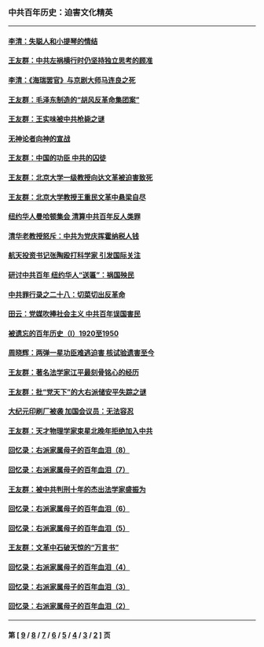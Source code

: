 ### 中共百年历史：迫害文化精英
---
#### [李清：失聪人和小提琴的情结](../../pages/nf1176111/n13459280.md?01070430) 
#### [王友群：中共左祸横行时仍坚持独立思考的顾准](../../pages/nf1176111/n13444722.md?01070430) 
#### [李清：《海瑞罢官》与京剧大师马连良之死](../../pages/nf1176111/n13412316.md?01070430) 
#### [王友群：毛泽东制造的“胡风反革命集团案”](../../pages/nf1176111/n13324909.md?01070430) 
#### [王友群：王实味被中共枪毙之谜](../../pages/nf1176111/n13307502.md?01070430) 
#### [无神论者向神的宣战](../../pages/nf1176111/n13281535.md?01070430) 
#### [王友群：中国的功臣 中共的囚徒](../../pages/nf1176111/n13291790.md?01070430) 
#### [王友群：北京大学一级教授向达文革被迫害致死](../../pages/nf1176111/n13150966.md?01070430) 
#### [王友群：北京大学教授王重民文革中悬梁自尽](../../pages/nf1176111/n13084645.md?01070430) 
#### [纽约华人曼哈顿集会 清算中共百年反人类罪](../../pages/nf1176111/n13084157.md?01070430) 
#### [清华老教授怒斥：中共为党庆挥霍纳税人钱](../../pages/nf1176111/n13071430.md?01070430) 
#### [航天投资书记张陶殴打科学家 引发国际关注](../../pages/nf1176111/n13069132.md?01070430) 
#### [研讨中共百年 纽约华人“送匾”：祸国殃民](../../pages/nf1176111/n13057367.md?01070430) 
#### [中共罪行录之二十八：切菜切出反革命](../../pages/nf1176111/n13030600.md?01070430) 
#### [田云：党媒吹捧社会主义 中共百年误国害民](../../pages/nf1176111/n13006682.md?01070430) 
#### [被遗忘的百年历史（I）1920至1950](../../pages/nf1176111/n12986411.md?01070430) 
#### [周晓辉：两弹一星功臣难逃迫害 核试验遗害至今](../../pages/nf1176111/n12974997.md?01070430) 
#### [王友群：著名法学家江平最刻骨铭心的经历](../../pages/nf1176111/n12970787.md?01070430) 
#### [王友群：批“党天下”的大右派储安平失踪之谜](../../pages/nf1176111/n12954229.md?01070430) 
#### [大纪元印刷厂被袭 加国会议员：无法容忍](../../pages/nf1176111/n12883028.md?01070430) 
#### [王友群：天才物理学家束星北晚年拒绝加入中共](../../pages/nf1176111/n12792913.md?01070430) 
#### [回忆录：右派家属母子的百年血泪（8）](../../pages/nf1176111/n12706196.md?01070430) 
#### [回忆录：右派家属母子的百年血泪（7）](../../pages/nf1176111/n12706191.md?01070430) 
#### [王友群：被中共判刑十年的杰出法学家盛振为](../../pages/nf1176111/n12706141.md?01070430) 
#### [回忆录：右派家属母子的百年血泪（6）](../../pages/nf1176111/n12698863.md?01070430) 
#### [回忆录：右派家属母子的百年血泪（5）](../../pages/nf1176111/n12692515.md?01070430) 
#### [王友群：文革中石破天惊的“万言书”](../../pages/nf1176111/n12690994.md?01070430) 
#### [回忆录：右派家属母子的百年血泪（4）](../../pages/nf1176111/n12686410.md?01070430) 
#### [回忆录：右派家属母子的百年血泪（3）](../../pages/nf1176111/n12683820.md?01070430) 
#### [回忆录：右派家属母子的百年血泪（2）](../../pages/nf1176111/n12679738.md?01070430) 

---
#### 第 [ [9](./9.md?01070430) / [8](./8.md?01070430) / [7](./7.md?01070430) / [6](./6.md?01070430) / [5](./5.md?01070430) / [4](./4.md?01070430) / [3](./3.md?01070430) / [2](./2.md?01070430) ] 页
